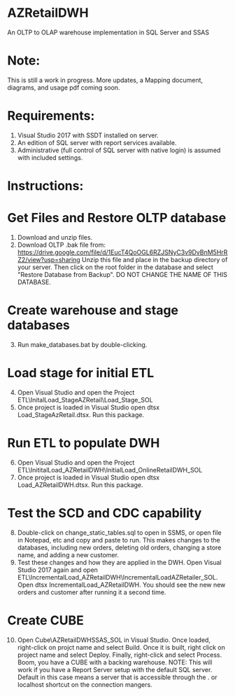 
# AZRetailDWH
An OLTP to OLAP warehouse implementation in SQL Server and SSAS

# Note:
This is still a work in progress. More updates, a Mapping document, diagrams, and usage pdf coming soon.

# Requirements: 
1) Visual Studio 2017 with SSDT installed on server.
2) An edition of SQL server with report services available. 
3) Administrative (full control of SQL server with native login) is assumed with included settings. 

# Instructions:

# Get Files and Restore OLTP database
1) Download and unzip files. 
2) Download OLTP .bak file from: https://drive.google.com/file/d/1EucT4QoOGL6RZJSNyC3v9DvBnM5HrRZ2/view?usp=sharing
Unzip this file and place in the backup directory of your server. Then click on the root folder in the database and select "Restore Database from Backup".  DO NOT CHANGE THE NAME OF THIS DATABASE.

# Create warehouse and stage databases
3) Run make_databases.bat by double-clicking.

# Load stage for initial ETL
4) Open Visual Studio and open the Project ETL\InitalLoad_StageAZRetail\Load_Stage_SOL
5) Once project is loaded in Visual Studio open dtsx Load_StageAzRetail.dtsx. Run this package.

# Run ETL to populate DWH

6) Open Visual Studio and open the Project ETL\InititalLoad_AZRetailDWH\InitialLoad_OnlineRetailDWH_SOL
7) Once project is loaded in Visual Studio open dtsx Load_AZRetailDWH.dtsx. Run this package.

# Test the SCD and CDC capability

8) Double-click on change_static_tables.sql to open in SSMS, or open file in Notepad, etc and copy and paste to run. This makes changes to the databases, including new orders, deleting old orders, changing a store name, and adding a new customer.
9) Test these changes and how they are applied in the DWH. Open Visual Studio 2017 again and open ETL\IncrementalLoad_AZRetailDWH\IncrementalLoadAZRetailer_SOL. Open dtsx IncrementalLoad_AZRetailDWH. You should see the new new orders and customer after running it a second time.

# Create CUBE

10) Open Cube\AZRetailDWHSSAS_SOL in Visual Studio. Once loaded, right-click on projct name and select Build. Once it is built, right click on project name and select Deploy. Finally, right-click and select Process. Boom, you have a CUBE with a backing warehouse. NOTE: This will work if you have a Report Server setup with the default SQL server. Default in this case means a server that is accessible through the . or localhost shortcut on the connection mangers.
